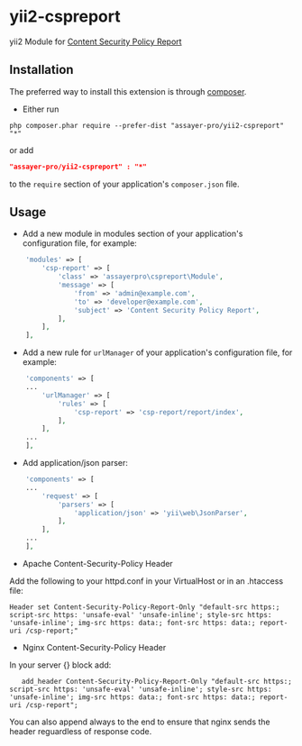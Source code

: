yii2-cspreport
==============

yii2 Module for [Content Security Policy Report](http://content-security-policy.com/)

Installation
------------
The preferred way to install this extension is through [composer](http://getcomposer.org/download/).

* Either run

```
php composer.phar require --prefer-dist "assayer-pro/yii2-cspreport" "*"
```

or add

```json
"assayer-pro/yii2-cspreport" : "*"
```

to the `require` section of your application's `composer.json` file.

Usage
-----

* Add a new module in modules section of your application's configuration file, for example:

```php
    'modules' => [
        'csp-report' => [
            'class' => 'assayerpro\cspreport\Module',
            'message' => [
                'from' => 'admin@example.com',
                'to' => 'developer@example.com',
                'subject' => 'Content Security Policy Report',
            ],
        ],
    ],
```

* Add a new rule for `urlManager` of your application's configuration file, for example:

```php
    'components' => [
    ...
        'urlManager' => [
            'rules' => [
                'csp-report' => 'csp-report/report/index',
            ],
        ],
    ...
    ],
```

* Add application/json parser:

```php
    'components' => [
    ...
        'request' => [
            'parsers' => [
                'application/json' => 'yii\web\JsonParser',
            ],
        ],
    ...
    ],
```

* Apache Content-Security-Policy Header

Add the following to your httpd.conf in your VirtualHost or in an .htaccess file:

```
Header set Content-Security-Policy-Report-Only "default-src https:; script-src https: 'unsafe-eval' 'unsafe-inline'; style-src https: 'unsafe-inline'; img-src https: data:; font-src https: data:; report-uri /csp-report;"
```

* Nginx Content-Security-Policy Header

In your server {} block add:

```
   add_header Content-Security-Policy-Report-Only "default-src https:; script-src https: 'unsafe-eval' 'unsafe-inline'; style-src https: 'unsafe-inline'; img-src https: data:; font-src https: data:; report-uri /csp-report";
```

You can also append always to the end to ensure that nginx sends the header reguardless of response code.

